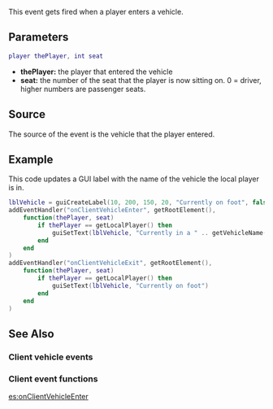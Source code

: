 This event gets fired when a player enters a vehicle.

Parameters
----------

``` lua
player thePlayer, int seat
```

-   **thePlayer:** the player that entered the vehicle
-   **seat:** the number of the seat that the player is now sitting on. 0 = driver, higher numbers are passenger seats.

Source
------

The source of the event is the vehicle that the player entered.

Example
-------

This code updates a GUI label with the name of the vehicle the local player is in.

``` lua
lblVehicle = guiCreateLabel(10, 200, 150, 20, "Currently on foot", false)
addEventHandler("onClientVehicleEnter", getRootElement(),
    function(thePlayer, seat)
        if thePlayer == getLocalPlayer() then
            guiSetText(lblVehicle, "Currently in a " .. getVehicleName(source))
        end
    end
)
addEventHandler("onClientVehicleExit", getRootElement(),
    function(thePlayer, seat)
        if thePlayer == getLocalPlayer() then
            guiSetText(lblVehicle, "Currently on foot")
        end
    end
)
```

See Also
--------

### Client vehicle events

### Client event functions

[es:onClientVehicleEnter](/docs/es-onclientvehicleenter.md "wikilink")
